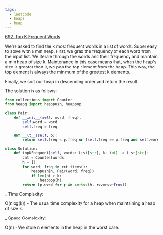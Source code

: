 ```yaml
---
tags:
  - leetcode
  - heaps
  - heap
---
```


<a href="https://leetcode.com/problems/top-k-frequent-words/">692. Top K
Frequent Words</a>

We're asked to find the k most frequent words in a list of words. Super easy to
solve with a min heap. First, we grab the frequency of each word from the input
list. We iterate through the words and their frequency and maintain a min heap
of size k. Maintenance in this case means that, when the heap's size is greater
than k, we pop the top element from the heap. This way, the top element is
always the minimum of the greatest k elements.

Finally, we sort our heap in descending order and return the result.

The solution is as follows:

```python
from collections import Counter
from heapq import heappush, heappop

class Pair:
    def __init__(self, word, freq):
        self.word = word
        self.freq = freq

    def __lt__(self, p):
        return self.freq < p.freq or (self.freq == p.freq and self.word > p.word)

class Solution:
    def topKFrequent(self, words: List[str], k: int) -> List[str]:
        cnt = Counter(words)
        h = []
        for word, freq in cnt.items():
            heappush(h, Pair(word, freq))
            if len(h) > k:
                heappop(h)
        return [p.word for p in sorted(h, reverse=True)]
```

\_ Time Complexity:

O(nlog(k)) - The usual time complexity for a heap when maintaining a heap of
size k.

\_ Space Complexity:

O(n) - We store n elements in the heap in the worst case.
